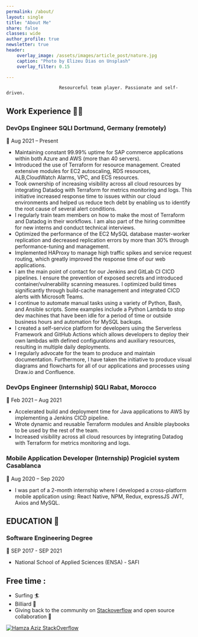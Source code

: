 ```yaml
---
permalink: /about/
layout: single
title: "About Me"
share: false
classes: wide
author_profile: true
newsletter: true
header:
    overlay_image: /assets/images/article_post/nature.jpg
    caption: "Photo by Elizeu Dias on Unsplash"
    overlay_filter: 0.15

---
```

                        Resourceful team player. Passionate and self-driven.

## Work Experience 👨‍💻

### DevOps Engineer SQLI Dortmund, Germany (remotely) 
📅 <time> Aug 2021 – Present </time>

- Maintaining constant 99.99% uptime for SAP commerce applications within both Azure and AWS (more than 40 servers).
- Introduced the use of Terraform for resource management. Created extensive modules for EC2 autoscaling, RDS resources, ALB,CloudWatch Alarms, VPC, and ECS resources.
- Took ownership of increasing visibility across all cloud resources by integrating Datadog with Terraform for metrics monitoring and logs. This initiative increased response time to issues within our cloud environments and helped us reduce tech debt by enabling us to identify the root cause of several alert conditions.
- I regularly train team members on how to make the most of Terraform and Datadog in their workflows. I am also part of the hiring committee for new interns and conduct technical interviews.
- Optimized the performance of the EC2 MySQL database master-worker replication and decreased replication errors by more than 30% through performance-tuning and management.
- Implemented HAProxy to manage high traffic spikes and service request routing, which greatly improved the response time of our web applications.
- I am the main point of contact for our Jenkins and GitLab CI CICD pipelines. I ensure the prevention of exposed secrets and introduced container/vulnerability scanning measures. I optimized build times significantly through build-cache management and integrated CICD alerts with Microsoft Teams.
- I continue to automate manual tasks using a variety of Python, Bash, and Ansible scripts. Some examples include a Python Lambda to stop dev machines that have been idle for a period of time or outside business hours and automation for MySQL backups.
- I created a self-service platform for developers using the Serverless Framework and GitHub Actions which allows developers to deploy their own lambdas with defined configurations and auxiliary resources, resulting in multiple daily deployments.
- I regularly advocate for the team to produce and maintain documentation. Furthermore, I have taken the initiative to produce visual diagrams and flowcharts for all of our applications and processes using Draw.io and Confluence.

### DevOps Engineer (Internship) SQLI Rabat, Morocco 
📅 <time> Feb 2021 – Aug 2021 </time>


- Accelerated build and deployment time for Java applications to AWS by implementing a Jenkins CICD pipeline.
- Wrote dynamic and reusable Terraform modules and Ansible playbooks to be used by the rest of the team.
- Increased visibility across all cloud resources by integrating Datadog with Terraform for metrics monitoring and logs.

### Mobile Application Developer (Internship) Progiciel system Casablanca 
📅 <time> Aug 2020 – Sep 2020 </time>


- I was part of a 2-month internship where I developed a cross-platform mobile application using:
React Native, NPM, Redux, expressJS JWT, Axios and MySQL.

## EDUCATION 🏫
### Software Engineering Degree 
📅 <time> SEP 2017 - SEP 2021 </time>
- National School of Applied Sciences (ENSA) - SAFI 


## Free time :
 - Surfing 🏄 
 - Billiard 🎱
 - Giving back to the community on [Stackoverflow](https://stackoverflow.com/users/10735209/hamza) and open source collaboration 🤝

  
[![Hamza Aziz StackOverflow](https://github-readme-stackoverflow.vercel.app/?userID=10735209)](https://stackoverflow.com/users/10735209/hamza)
